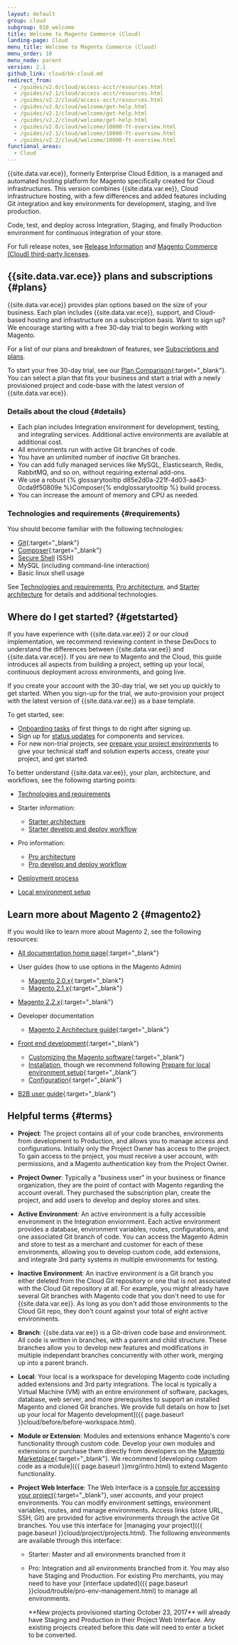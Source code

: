 ```yaml
---
layout: default
group: cloud
subgroup: 010_welcome
title: Welcome to Magento Commerce (Cloud)
landing-page: Cloud
menu_title: Welcome to Magento Commerce (Cloud)
menu_order: 10
menu_node: parent
version: 2.1
github_link: cloud/bk-cloud.md
redirect_from:
  - /guides/v2.0/cloud/access-acct/resources.html
  - /guides/v2.1/cloud/access-acct/resources.html
  - /guides/v2.2/cloud/access-acct/resources.html
  - /guides/v2.0/cloud/welcome/get-help.html
  - /guides/v2.1/cloud/welcome/get-help.html
  - /guides/v2.2/cloud/welcome/get-help.html
  - /guides/v2.0/cloud/welcome/10000-ft-overview.html
  - /guides/v2.1/cloud/welcome/10000-ft-overview.html
  - /guides/v2.2/cloud/welcome/10000-ft-overview.html
functional_areas:
  - Cloud
---
```


{{site.data.var.ece}}, formerly Enterprise Cloud Edition, is a managed and automated hosting platform for Magento specifically created for Cloud infrastructures. This version combines {{site.data.var.ee}}, Cloud infrastructure hosting, with a few differences and added features including Git integration and key environments for development, staging, and live production.

Code, test, and deploy across Integration, Staging, and finally Production environment for continuous integration of your store.

For full release notes, see [Release Information]({{page.baseurl}}release-notes/bk-release-notes.html) and [Magento Commerce (Cloud) third-party licenses]({{page.baseurl}}release-notes/thirdparty-mccloud.html).

## {{site.data.var.ece}} plans and subscriptions {#plans}
{{site.data.var.ece}} provides plan options based on the size of your business. Each plan includes {{site.data.var.ece}}, support, and Cloud-based hosting and infrastructure on a subscription basis. Want to sign up? We encourage starting with a free 30-day trial to begin working with Magento.

For a list of our plans and breakdown of features, see [Subscriptions and plans]({{page.baseurl}}cloud/basic-information/cloud-plans.html).

To start your free 30-day trial, see our [Plan Comparison](https://magento.com/trial/plans-comparison){:target="_blank"}. You can select a plan that fits your business and start a trial with a newly provisioned project and code-base with the latest version of {{site.data.var.ece}}.

### Details about the cloud {#details}
* Each plan includes Integration environment for development, testing, and integrating services. Additional active environments are available at additional cost.
* All environments run with active Git branches of code.
* You have an unlimited number of *inactive* Git branches.
* You can add fully managed services like MySQL, Elasticsearch, Redis, RabbitMQ, and so on, without requiring external add-ons.
* We use a robust {% glossarytooltip d85e2d0a-221f-4d03-aa43-0cda9f50809e %}Composer{% endglossarytooltip %} build process.
* You can increase the amount of memory and CPU as needed.

### Technologies and requirements {#requirements}
You should become familiar with the following technologies:

* [Git](https://git-scm.com/docs/user-manual.html){:target="_blank"}
*	[Composer](https://getcomposer.org/doc){:target="_blank"}
*	[Secure Shell]({{page.baseurl}}cloud/env/environments-ssh.html) (SSH)
* MySQL (including command-line interaction)
* Basic linux shell usage

See [Technologies and requirements]({{page.baseurl}}cloud/requirements/cloud-requirements.html), [Pro architecture]({{page.baseurl}}cloud/architecture/pro-architecture.html), and [Starter architecture]({{page.baseurl}}cloud/basic-information/starter-architecture.html) for details and additional technologies.

## Where do I get started? {#getstarted}
If you have experience with {{site.data.var.ee}} 2 or our cloud implementation, we recommend reviewing content in these DevDocs to understand the differences between {{site.data.var.ee}} and {{site.data.var.ece}}. If you are new to Magento and the Cloud, this guide introduces all aspects from building a project, setting up your local, continuous deployment across environments, and going live.

If you create your account with the 30-day trial, we set you up quickly to get started. When you sign-up for the trial, we auto-provision your project with the latest version of {{site.data.var.ee}} as a base template.

To get started, see:

* [Onboarding tasks]({{page.baseurl}}cloud/onboarding/onboarding-tasks.html) of first things to do right after signing up.
* Sign up for [status updates]({{page.baseurl}}cloud/onboarding/onboarding-tasks.html#status) for components and services.
* For new non-trial projects, see [prepare your project environments]({{page.baseurl}}cloud/before/before-project-owner.html) to give your technical staff and solution experts access, create your project, and get started.

To better understand {{site.data.var.ee}}, your plan, architecture, and workflows, see the following starting points:

*	[Technologies and requirements]({{page.baseurl}}cloud/requirements/cloud-requirements.html)
*	Starter information:

	* [Starter architecture]({{page.baseurl}}cloud/basic-information/starter-architecture.html)
	*	[Starter develop and deploy workflow]({{page.baseurl}}cloud/basic-information/starter-develop-deploy-workflow.html)
*	Pro information:

	* [Pro architecture]({{page.baseurl}}cloud/architecture/pro-architecture.html)
	*	[Pro develop and deploy workflow]({{page.baseurl}}cloud/architecture/pro-develop-deploy-workflow.html)
*	[Deployment process]({{page.baseurl}}cloud/reference/discover-deploy.html)
* [Local environment setup]({{page.baseurl}}cloud/access-acct/first-time-setup.html)

## Learn more about Magento 2 {#magento2}
If you would like to learn more about Magento 2, see the following resources:

*	[All documentation home page](https://support.magento.com/hc/en-us){:target="_blank"}
*	User guides (how to use options in the Magento Admin)

	*	[Magento 2.0.x](http://docs.magento.com/m2/2.0/ee/user_guide/getting-started.html){:target="_blank"}
	*	[Magento 2.1.x](http://docs.magento.com/m2/2.1/ee/user_guide/getting-started.html){:target="_blank"}
  *	[Magento 2.2.x](http://docs.magento.com/m2/ee/user_guide/getting-started.html){:target="_blank"}
*	Developer documentation

	*	[Magento 2 Architecture guide]({{page.baseurl}}architecture/bk-architecture.html){:target="_blank"}
  *	[Front end development]({{page.baseurl}}frontend-dev-guide/bk-frontend-dev-guide.html){:target="_blank"}
	*	[Customizing the Magento software]({{page.baseurl}}extension-dev-guide/bk-extension-dev-guide.html){:target="_blank"}
	*	[Installation]({{page.baseurl}}install-gde/bk-install-guide.html), though we recommend following [Prepare for local environment setup]({{page.baseurl}}cloud/before/before-workspace.html){:target="_blank"}
	*	[Configuration]({{page.baseurl}}config-guide/bk-config-guide.html){:target="_blank"}
  *	[B2B user guide](http://docs.magento.com/m2/b2b/user_guide/getting-started.html){:target="_blank"}

## Helpful terms {#terms}

* **Project**: The project contains all of your code branches, environments from development to Production, and allows you to manage access and configurations. Initially only the Project Owner has access to the project. To gain access to the project, you must receive a user account, with permissions, and a Magento authentication key from the Project Owner.
* **Project Owner**: Typically a "business user" in your business or finance organization, they are the point of contact with Magento regarding the account overall. They purchased the subscription plan, create the project, and add users to develop and deploy stores and sites.
* **Active Environment**: An active environment is a fully accessible environment in the Integration enviornment. Each active environment provides a database, environment variables, routes, configurations, and one associated Git branch of code. You can access the Magento Admin and store to test as a merchant and customer for each of these environments, allowing you to develop custom code, add extensions, and integrate 3rd party systems in multiple environments for testing.
* **Inactive Environment**: An inactive environment is a Git branch you either deleted from the Cloud Git repository or one that is not associated with the Cloud Git repository at all. For example, you might already have several Git branches with Magento code that you don't need to use for {{site.data.var.ee}}. As long as you don't add those environments to the Cloud Git repo, they don't count against your total of eight active environments.
* **Branch**: {{site.data.var.ee}} is a Git-driven code base and environment. All code is written in branches, with a parent and child structure. These branches allow you to develop new features and modifications in multiple independant branches concurrently with other work, merging up into a parent branch.
* **Local**: Your local is a workspace for developing Magento code including added extensions and 3rd party integrations. The local is typically a Virtual Machine (VM) with an entire environment of software, packages, database, web server, and more prerequisites to support an installed Magento and cloned Git branches. We provide full details on how to [set up your local for Magento development]({{ page.baseurl }}cloud/before/before-workspace.html).
* **Module or Extension**: Modules and extensions enhance Magento's core functionality through custom code. Develop your own modules and extensions or purchase them directly from developers on the [Magento Marketplace](https://marketplace.magento.com/){:target="_blank"}. We recommend [developing custom code as a module]({{ page.baseurl }}mrg/intro.html) to extend Magento functionality.
* **Project Web Interface**: The Web Interface is a [console for accessing your project](https://accounts.magento.cloud){:target="_blank"}, user accounts, and your project environments. You can modify environment settings, environment variables, routes, and manage environments. Access links (store URL, SSH, Git) are provided for active environments through the active Git branches. You use this interface for [managing your project]({{ page.baseurl }}cloud/project/projects.html). The following environments are available through this interface:

  * Starter: Master and all environments branched from it
  * Pro: Integration and all environments branched from it. You may also have Staging and Production. For existing Pro merchants, you may need to have your [interface updated]({{ page.baseurl }}cloud/trouble/pro-env-management.html) to manage all environments.

    <div class="bs-callout bs-callout-info" id="info" markdown="1">
    **New projects provisioned starting October 23, 2017** will already have Staging and Production in their Project Web Interface. Any existing projects created before this date will need to enter a ticket to be converted.
    </div>